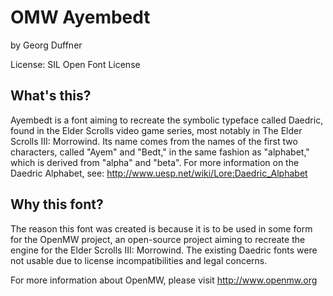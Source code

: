 OMW Ayembedt
================
by Georg Duffner

License: SIL Open Font License

What's this?
------------
Ayembedt is a font aiming to recreate the symbolic typeface called Daedric, found in the Elder Scrolls video game series, most notably in The Elder Scrolls III: Morrowind. Its name comes from the names of the first two characters, called "Ayem" and "Bedt," in the same fashion as "alphabet,"  which is derived from "alpha" and "beta". For more information on the Daedric Alphabet, see:
http://www.uesp.net/wiki/Lore:Daedric_Alphabet

Why this font?
--------------
The reason this font was created is because it is to be used in some form for the OpenMW project, an open-source project aiming to recreate the engine for the Elder Scrolls III: Morrowind. The existing Daedric fonts were not usable due to license incompatibilities and legal concerns.

For more information about OpenMW, please visit http://www.openmw.org
